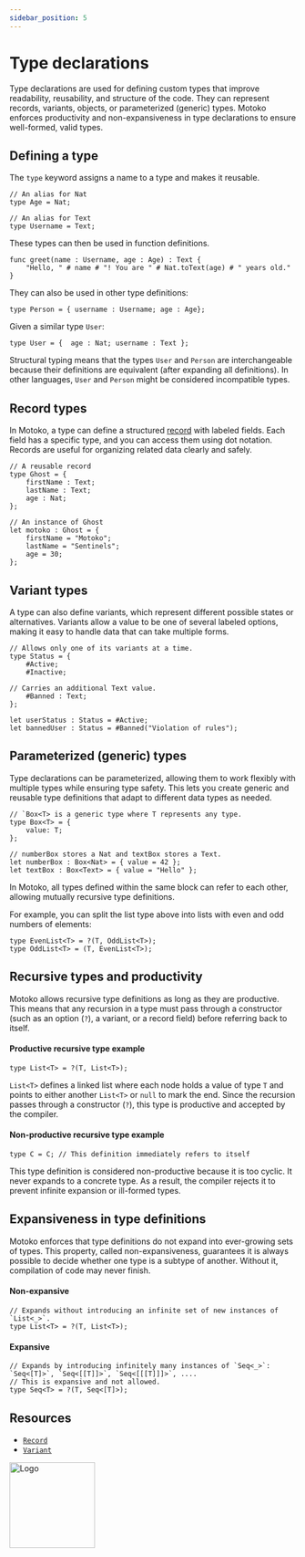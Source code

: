 ```yaml
---
sidebar_position: 5
---
```


# Type declarations

Type declarations are used for defining custom types that improve readability, reusability, and structure of the code. They can represent records, variants, objects, or parameterized (generic) types. Motoko enforces productivity and non-expansiveness in type declarations to ensure well-formed, valid types.

## Defining a type

The `type` keyword assigns a name to a type and makes it reusable.

```motoko no-repl
// An alias for Nat
type Age = Nat;

// An alias for Text
type Username = Text;
```

These types can then be used in function definitions.

```motoko no-repl
func greet(name : Username, age : Age) : Text {
    "Hello, " # name # "! You are " # Nat.toText(age) # " years old."
}
```

They can also be used in other type definitions:

```  motoko no-repl
type Person = { username : Username; age : Age}; 
```

Given a similar type `User`:

``` motoko no-repl
type User = {  age : Nat; username : Text }; 
```

Structural typing means that the types `User` and `Person` are interchangeable because their definitions are equivalent (after expanding all definitions). In other languages, `User` and `Person` might be considered incompatible types.

## Record types

In Motoko, a type can define a structured [record](https://internetcomputer.org/docs/motoko/fundamentals/types/records) with labeled fields. Each field has a specific type, and you can access them using dot notation. Records are useful for organizing related data clearly and safely.

```motoko no-repl
// A reusable record
type Ghost = {
    firstName : Text;
    lastName : Text;
    age : Nat;
};

// An instance of Ghost
let motoko : Ghost = {
    firstName = "Motoko";
    lastName = "Sentinels";
    age = 30;
};
```

## Variant types

A type can also define variants, which represent different possible states or alternatives. Variants allow a value to be one of several labeled options, making it easy to handle data that can take multiple forms.

```motoko no-repl
// Allows only one of its variants at a time.
type Status = {
    #Active;
    #Inactive;

// Carries an additional Text value.
    #Banned : Text;
};

let userStatus : Status = #Active;
let bannedUser : Status = #Banned("Violation of rules");
```

## Parameterized (generic) types

Type declarations can be parameterized, allowing them to work flexibly with multiple types while ensuring type safety. This lets you create generic and reusable type definitions that adapt to different data types as needed.

```motoko no-repl
// `Box<T> is a generic type where T represents any type.
type Box<T> = {
    value: T;
};

// numberBox stores a Nat and textBox stores a Text.
let numberBox : Box<Nat> = { value = 42 };
let textBox : Box<Text> = { value = "Hello" };
```

In Motoko, all types defined within the same block can refer to each other, allowing mutually recursive type definitions.

For example, you can split the list type above into lists with even and odd numbers of elements:

```motoko no-repl
type EvenList<T> = ?(T, OddList<T>);
type OddList<T> = (T, EvenList<T>);
```

## Recursive types and productivity

Motoko allows recursive type definitions as long as they are productive. This means that any recursion in a type must pass through a constructor (such as an option (`?`), a variant, or a record field) before referring back to itself.

#### Productive recursive type example

```motoko no-repl
type List<T> = ?(T, List<T>);
```

`List<T>` defines a linked list where each node holds a value of type `T` and points to either another `List<T>` or `null` to mark the end. Since the recursion passes through a constructor (`?`), this type is productive and accepted by the compiler.

#### Non-productive recursive type example

```motoko no-repl
type C = C; // This definition immediately refers to itself
```

This type definition is considered non-productive because it is too cyclic. It never expands to a concrete type.
As a result, the compiler rejects it to prevent infinite expansion or ill-formed types.

## Expansiveness in type definitions

Motoko enforces that type definitions do not expand into ever-growing sets of types.
This property, called non-expansiveness, guarantees it is always possible to decide whether one type is a subtype of another. Without it, compilation of code may never finish.

#### Non-expansive

```motoko no-repl
// Expands without introducing an infinite set of new instances of `List<_>`.
type List<T> = ?(T, List<T>);
```

#### Expansive

```motoko no-repl
// Expands by introducing infinitely many instances of `Seq<_>`:  `Seq<[T]>`, `Seq<[[T]]>`, `Seq<[[[T]]]>`, ....
// This is expansive and not allowed.
type Seq<T> = ?(T, Seq<[T]>);
```

## Resources

- [`Record`](https://internetcomputer.org/docs/motoko/fundamentals/types/records)
- [`Variant`](https://internetcomputer.org/docs/motoko/fundamentals/types/variants)

<!-- TODO(future) explain variance of type definition parameters, perhaps using InvBox<T> (r/w) CoBox<T> (ro) and ContraBox<T> (wo) as examples -->

<img src="https://cdn-assets-eu.frontify.com/s3/frontify-enterprise-files-eu/eyJwYXRoIjoiZGZpbml0eVwvYWNjb3VudHNcLzAxXC80MDAwMzA0XC9wcm9qZWN0c1wvNFwvYXNzZXRzXC8zOFwvMTc2XC9jZGYwZTJlOTEyNDFlYzAzZTQ1YTVhZTc4OGQ0ZDk0MS0xNjA1MjIyMzU4LnBuZyJ9:dfinity:9Q2_9PEsbPqdJNAQ08DAwqOenwIo7A8_tCN4PSSWkAM?width=2400" alt="Logo" width="150" height="150" />